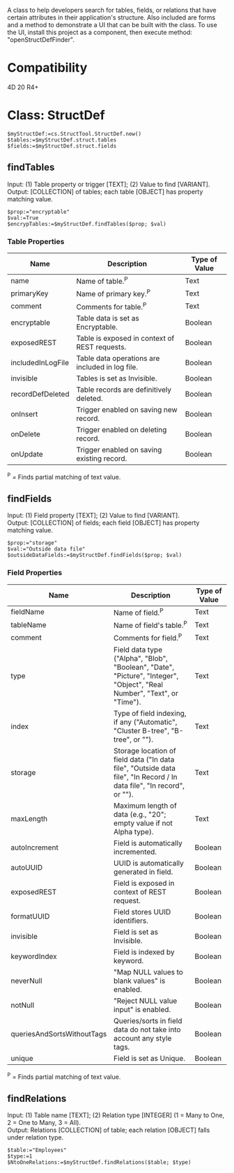 A class to help developers search for tables, fields, or relations that have certain attributes in their application's structure. 
Also included are forms and a method to demonstrate a UI that can be built with the class. To use the UI, install this project as a component, then execute method: "openStructDefFinder".

# Compatibility
4D 20 R4+

# Class: StructDef

```
$myStructDef:=cs.StructTool.StructDef.new()
$tables:=$myStructDef.struct.tables
$fields:=$myStructDef.struct.fields
```

## findTables 
Input: (1) Table property or trigger [TEXT]; (2) Value to find [VARIANT]. \
Output: [COLLECTION] of tables; each table [OBJECT] has property matching value.

```
$prop:="encryptable"
$val:=True
$encrypTables:=$myStructDef.findTables($prop; $val)
```
### Table Properties
| Name      | Description | Type of Value |
| ----------- | ----------- | ----------- |
| name      | Name of table.<sup>P</sup>  | Text       |
| primaryKey   | Name of primary key.<sup>P</sup> | Text      |
| comment   | Comments for table.<sup>P</sup>  | Text      |
| encryptable      | Table data is set as Encryptable.  | Boolean       |
| exposedREST   | Table is exposed in context of REST requests.        | Boolean      |
| includedInLogFile   | Table data operations are included in log file.        | Boolean      |              
| invisible     | Tables is set as Invisible.       | Boolean       |
| recordDefDeleted   | Table records are definitively deleted.      | Boolean      |  
| onInsert   | Trigger enabled on saving new record.        | Boolean      |
| onDelete   | Trigger enabled on deleting record.         | Boolean      |   
| onUpdate   | Trigger enabled on saving existing record.         | Boolean      |    

<sup>P</sup> = Finds partial matching of text value.

## findFields
Input: (1) Field property [TEXT]; (2) Value to find [VARIANT]. \
Output: [COLLECTION] of fields; each field [OBJECT] has property matching value.

```
$prop:="storage"
$val:="Outside data file"
$outsideDataFields:=$myStructDef.findFields($prop; $val)
```
### Field Properties
| Name      | Description | Type of Value |
| ----------- | ----------- | ----------- |
| fieldName      | Name of field.<sup>P</sup>  | Text       |
| tableName   | Name of field's table.<sup>P</sup> | Text      |
| comment   | Comments for field.<sup>P</sup>  | Text      |
| type      | Field data type ("Alpha", "Blob", "Boolean", "Date", "Picture", "Integer", "Object", "Real Number", "Text", or "Time").  | Text       |
| index   | Type of field indexing, if any ("Automatic", "Cluster B-tree", "B-tree", or "").        | Text      |
| storage   | Storage location of field data ("In data file", "Outside data file", "In Record / In data file", "In record", or ""). | Text      |              
| maxLength     | Maximum length of data (e.g., "20"; empty value if not Alpha type).       | Text       |
| autoIncrement   | Field is automatically incremented.      | Boolean      |  
| autoUUID   | UUID is automatically generated in field.        | Boolean      |
| exposedREST   | Field is exposed in context of REST request.         | Boolean      |   
| formatUUID   | Field stores UUID identifiers.          | Boolean      |    
| invisible   | Field is set as Invisible.          | Boolean      |  
| keywordIndex   | Field is indexed by keyword.          | Boolean      |  
| neverNull   | "Map NULL values to blank values" is enabled.        | Boolean      |   
| notNull   | "Reject NULL value input" is enabled.        | Boolean      |    
| queriesAndSortsWithoutTags   | Queries/sorts in field data do not take into account any style tags.  | Boolean      |  
| unique   | Field is set as Unique.          | Boolean      |  

<sup>P</sup> = Finds partial matching of text value. 


## findRelations
Input: (1) Table name [TEXT]; (2) Relation type [INTEGER] (1 = Many to One, 2 = One to Many, 3 = All). \
Output: Relations [COLLECTION] of table; each relation [OBJECT] falls under relation type.

```
$table:="Employees"
$type:=1
$NtoOneRelations:=$myStructDef.findRelations($table; $type)
```
